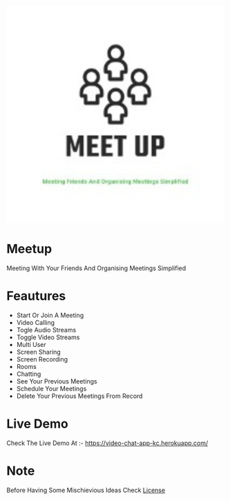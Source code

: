 <center><img src="./src/appleTouchIcon.png"></center>

# Meetup

Meeting With Your Friends And Organising Meetings Simplified

# Feautures

-   Start Or Join A Meeting
-   Video Calling
-   Togle Audio Streams
-   Toggle Video Streams
-   Multi User
-   Screen Sharing
-   Screen Recording
-   Rooms
-   Chatting
-   See Your Previous Meetings
-   Schedule Your Meetings
-   Delete Your Previous Meetings From Record

# Live Demo

Check The Live Demo At :- https://video-chat-app-kc.herokuapp.com/

# Note

Before Having Some Mischievious Ideas Check <a href="./LICENSE">License</a>
